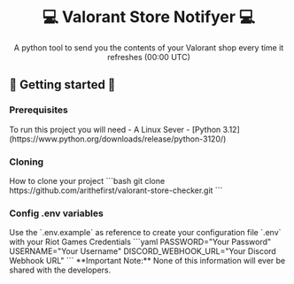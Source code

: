 <h1 align="center" style="font-weight: bold;">💻 Valorant Store Notifyer 💻</h1> <p align="center"> </p> <p align="center">A python tool to send you the contents of your Valorant shop every time it refreshes (00:00 UTC)</p> <h2 id="started">🚀 Getting started 🚀</h2> <h3>Prerequisites</h3> To run this project you will need - A Linux Sever - [Python 3.12](https://www.python.org/downloads/release/python-3120/) <h3>Cloning</h3> How to clone your project ```bash git clone https://github.com/arithefirst/valorant-store-checker.git ``` <h3>Config .env variables</h2> Use the `.env.example` as reference to create your configuration file `.env` with your Riot Games Credentials ```yaml PASSWORD="Your Password" USERNAME="Your Username" DISCORD_WEBHOOK_URL="Your Discord Webhook URL" ``` **Important Note:** None of this information will ever be shared with the developers. 
